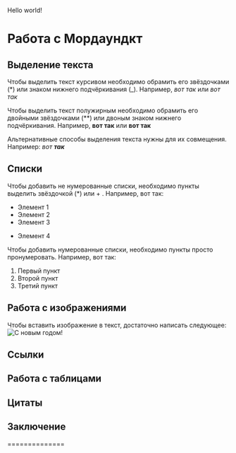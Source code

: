 Hello world!
# Работа с Мордаундкт

## Выделение текста

Чтобы выделить текст курсивом необходимо обрамить его звёздочками (*) или знаком нижнего подчёркивания (_). Например, *вот так* или _вот так_

Чтобы выделить текст полужирным необходимо обрамить его двойными звёздочками (**) или двоным знаком нижнего подчёркивания. Например, **вот так** или __вот так__

Альтернативные способы выделения текста нужны для их совмещения. Например: _вот **так**_

## Списки

Чтобы добавить не нумерованные списки, необходимо пункты выделить звёздочкой (*) или + . Например, вот так:
* Элемент 1
* Элемент 2
* Элемент 3
+ Элемент 4

Чтобы добавить нумерованные списки, необходимо пункты просто пронумеровать. Например, вот так:
1. Первый пункт
2. Второй пункт
3. Третий пункт

## Работа с изображениями

Чтобы вставить изображение в текст, достаточно написать следующее: ![С новым годом!](AMKA7467.JPG)

## Ссылки

## Работа с таблицами

## Цитаты

## Заключение
==============
